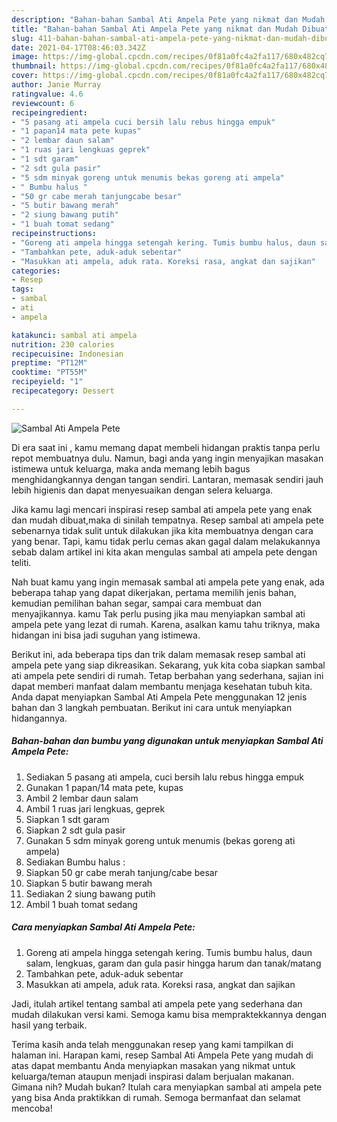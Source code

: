 ```yaml
---
description: "Bahan-bahan Sambal Ati Ampela Pete yang nikmat dan Mudah Dibuat"
title: "Bahan-bahan Sambal Ati Ampela Pete yang nikmat dan Mudah Dibuat"
slug: 411-bahan-bahan-sambal-ati-ampela-pete-yang-nikmat-dan-mudah-dibuat
date: 2021-04-17T08:46:03.342Z
image: https://img-global.cpcdn.com/recipes/0f81a0fc4a2fa117/680x482cq70/sambal-ati-ampela-pete-foto-resep-utama.jpg
thumbnail: https://img-global.cpcdn.com/recipes/0f81a0fc4a2fa117/680x482cq70/sambal-ati-ampela-pete-foto-resep-utama.jpg
cover: https://img-global.cpcdn.com/recipes/0f81a0fc4a2fa117/680x482cq70/sambal-ati-ampela-pete-foto-resep-utama.jpg
author: Janie Murray
ratingvalue: 4.6
reviewcount: 6
recipeingredient:
- "5 pasang ati ampela cuci bersih lalu rebus hingga empuk"
- "1 papan14 mata pete kupas"
- "2 lembar daun salam"
- "1 ruas jari lengkuas geprek"
- "1 sdt garam"
- "2 sdt gula pasir"
- "5 sdm minyak goreng untuk menumis bekas goreng ati ampela"
- " Bumbu halus "
- "50 gr cabe merah tanjungcabe besar"
- "5 butir bawang merah"
- "2 siung bawang putih"
- "1 buah tomat sedang"
recipeinstructions:
- "Goreng ati ampela hingga setengah kering. Tumis bumbu halus, daun salam, lengkuas, garam dan gula pasir hingga harum dan tanak/matang"
- "Tambahkan pete, aduk-aduk sebentar"
- "Masukkan ati ampela, aduk rata. Koreksi rasa, angkat dan sajikan"
categories:
- Resep
tags:
- sambal
- ati
- ampela

katakunci: sambal ati ampela 
nutrition: 230 calories
recipecuisine: Indonesian
preptime: "PT12M"
cooktime: "PT55M"
recipeyield: "1"
recipecategory: Dessert

---
```



![Sambal Ati Ampela Pete](https://img-global.cpcdn.com/recipes/0f81a0fc4a2fa117/680x482cq70/sambal-ati-ampela-pete-foto-resep-utama.jpg)

Di era  saat ini , kamu memang dapat membeli hidangan praktis tanpa perlu repot membuatnya dulu. Namun, bagi anda yang ingin menyajikan masakan istimewa untuk keluarga, maka anda memang lebih bagus menghidangkannya dengan tangan sendiri. Lantaran, memasak sendiri jauh lebih higienis dan dapat menyesuaikan dengan selera keluarga.

Jika kamu lagi mencari inspirasi resep sambal ati ampela pete yang enak dan mudah dibuat,maka di sinilah tempatnya. Resep sambal ati ampela pete  sebenarnya tidak sulit untuk dilakukan jika kita membuatnya dengan cara yang benar. Tapi, kamu tidak perlu cemas akan gagal dalam melakukannya 
sebab dalam artikel ini kita akan mengulas sambal ati ampela pete dengan teliti.  



Nah buat kamu yang ingin memasak sambal ati ampela pete yang enak, ada beberapa tahap yang dapat dikerjakan, pertama memilih jenis bahan, kemudian pemilihan bahan segar, sampai cara membuat dan menyajikannya. kamu Tak perlu pusing jika mau menyiapkan sambal ati ampela pete yang lezat di rumah. Karena, asalkan kamu  tahu triknya, maka hidangan ini bisa jadi suguhan yang istimewa.

Berikut ini, ada beberapa tips dan trik dalam memasak resep sambal ati ampela pete yang siap dikreasikan. Sekarang, yuk kita coba siapkan sambal ati ampela pete sendiri di rumah. Tetap berbahan yang sederhana, sajian ini dapat memberi manfaat dalam membantu menjaga kesehatan tubuh kita. Anda dapat menyiapkan Sambal Ati Ampela Pete menggunakan 12 jenis bahan dan 3 langkah pembuatan. Berikut ini cara untuk menyiapkan hidangannya.

<!--inarticleads1-->

##### Bahan-bahan dan bumbu yang digunakan untuk menyiapkan Sambal Ati Ampela Pete:

1. Sediakan 5 pasang ati ampela, cuci bersih lalu rebus hingga empuk
1. Gunakan 1 papan/14 mata pete, kupas
1. Ambil 2 lembar daun salam
1. Ambil 1 ruas jari lengkuas, geprek
1. Siapkan 1 sdt garam
1. Siapkan 2 sdt gula pasir
1. Gunakan 5 sdm minyak goreng untuk menumis (bekas goreng ati ampela)
1. Sediakan  Bumbu halus :
1. Siapkan 50 gr cabe merah tanjung/cabe besar
1. Siapkan 5 butir bawang merah
1. Sediakan 2 siung bawang putih
1. Ambil 1 buah tomat sedang




<!--inarticleads2-->

##### Cara menyiapkan Sambal Ati Ampela Pete:

1. Goreng ati ampela hingga setengah kering. Tumis bumbu halus, daun salam, lengkuas, garam dan gula pasir hingga harum dan tanak/matang
1. Tambahkan pete, aduk-aduk sebentar
1. Masukkan ati ampela, aduk rata. Koreksi rasa, angkat dan sajikan




Jadi, itulah artikel tentang  sambal ati ampela pete  yang sederhana dan mudah dilakukan versi kami. Semoga kamu bisa mempraktekkannya dengan hasil yang terbaik. 

Terima kasih anda telah menggunakan resep yang kami tampilkan di halaman ini. Harapan kami, resep  Sambal Ati Ampela Pete yang mudah di atas dapat membantu Anda menyiapkan masakan yang nikmat untuk keluarga/teman ataupun menjadi inspirasi dalam berjualan makanan. Gimana nih? Mudah bukan? Itulah cara menyiapkan sambal ati ampela pete yang bisa Anda praktikkan di rumah. Semoga bermanfaat dan selamat mencoba!

